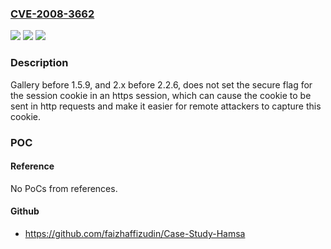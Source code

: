 ### [CVE-2008-3662](https://cve.mitre.org/cgi-bin/cvename.cgi?name=CVE-2008-3662)
![](https://img.shields.io/static/v1?label=Product&message=n%2Fa&color=blue)
![](https://img.shields.io/static/v1?label=Version&message=n%2Fa&color=blue)
![](https://img.shields.io/static/v1?label=Vulnerability&message=n%2Fa&color=brighgreen)

### Description

Gallery before 1.5.9, and 2.x before 2.2.6, does not set the secure flag for the session cookie in an https session, which can cause the cookie to be sent in http requests and make it easier for remote attackers to capture this cookie.

### POC

#### Reference
No PoCs from references.

#### Github
- https://github.com/faizhaffizudin/Case-Study-Hamsa

